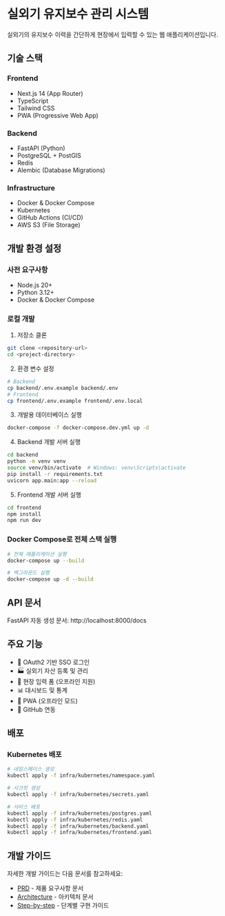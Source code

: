 # 실외기 유지보수 관리 시스템

실외기의 유지보수 이력을 간단하게 현장에서 입력할 수 있는 웹 애플리케이션입니다.

## 기술 스택

### Frontend
- Next.js 14 (App Router)
- TypeScript
- Tailwind CSS
- PWA (Progressive Web App)

### Backend
- FastAPI (Python)
- PostgreSQL + PostGIS
- Redis
- Alembic (Database Migrations)

### Infrastructure
- Docker & Docker Compose
- Kubernetes
- GitHub Actions (CI/CD)
- AWS S3 (File Storage)

## 개발 환경 설정

### 사전 요구사항
- Node.js 20+
- Python 3.12+
- Docker & Docker Compose

### 로컬 개발

1. 저장소 클론
```bash
git clone <repository-url>
cd <project-directory>
```

2. 환경 변수 설정
```bash
# Backend
cp backend/.env.example backend/.env
# Frontend
cp frontend/.env.example frontend/.env.local
```

3. 개발용 데이터베이스 실행
```bash
docker-compose -f docker-compose.dev.yml up -d
```

4. Backend 개발 서버 실행
```bash
cd backend
python -m venv venv
source venv/bin/activate  # Windows: venv\Scripts\activate
pip install -r requirements.txt
uvicorn app.main:app --reload
```

5. Frontend 개발 서버 실행
```bash
cd frontend
npm install
npm run dev
```

### Docker Compose로 전체 스택 실행

```bash
# 전체 애플리케이션 실행
docker-compose up --build

# 백그라운드 실행
docker-compose up -d --build
```

## API 문서

FastAPI 자동 생성 문서: http://localhost:8000/docs

## 주요 기능

- 🔐 OAuth2 기반 SSO 로그인
- 🏭 실외기 자산 등록 및 관리
- 📝 현장 입력 폼 (오프라인 지원)
- 📊 대시보드 및 통계
- 📱 PWA (오프라인 모드)
- 🔄 GitHub 연동

## 배포

### Kubernetes 배포

```bash
# 네임스페이스 생성
kubectl apply -f infra/kubernetes/namespace.yaml

# 시크릿 생성
kubectl apply -f infra/kubernetes/secrets.yaml

# 서비스 배포
kubectl apply -f infra/kubernetes/postgres.yaml
kubectl apply -f infra/kubernetes/redis.yaml
kubectl apply -f infra/kubernetes/backend.yaml
kubectl apply -f infra/kubernetes/frontend.yaml
```

## 개발 가이드

자세한 개발 가이드는 다음 문서를 참고하세요:
- [PRD](prd.md) - 제품 요구사항 문서
- [Architecture](architecture.md) - 아키텍처 문서
- [Step-by-step](step-by-step.md) - 단계별 구현 가이드